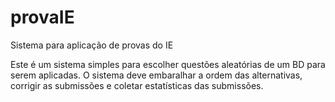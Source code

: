 # provaIE
Sistema para aplicação de provas do IE

Este é um sistema simples para escolher questões aleatórias de um BD para serem aplicadas.
O sistema deve embaralhar a ordem das alternativas, corrigir as submissões e coletar estatísticas
das submissões.
